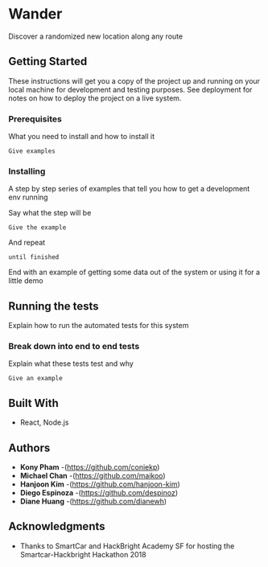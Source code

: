 # Wander

Discover a randomized new location along any route

## Getting Started

These instructions will get you a copy of the project up and running on your local machine for development and testing purposes. See deployment for notes on how to deploy the project on a live system.

### Prerequisites

What you need to install and how to install it

```
Give examples
```

### Installing

A step by step series of examples that tell you how to get a development env running

Say what the step will be

```
Give the example
```

And repeat

```
until finished
```

End with an example of getting some data out of the system or using it for a little demo

## Running the tests

Explain how to run the automated tests for this system

### Break down into end to end tests

Explain what these tests test and why

```
Give an example
```

## Built With

* React, Node.js

## Authors

* **Kony Pham** -(https://github.com/coniekp)
* **Michael Chan** -(https://github.com/maikoo)
* **Hanjoon Kim** -(https://github.com/hanjoon-kim)
* **Diego Espinoza** -(https://github.com/despinoz)
* **Diane Huang** -(https://github.com/dianewh)

## Acknowledgments

* Thanks to SmartCar and HackBright Academy SF for hosting the Smartcar-Hackbright Hackathon 2018
